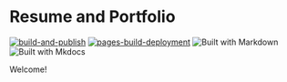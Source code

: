 # Resume and Portfolio
[![build-and-publish](https://github.com/conceptualshark/conceptualshark.github.io/actions/workflows/publish.yml/badge.svg)](https://github.com/conceptualshark/conceptualshark.github.io/actions/workflows/publish.yml) [![pages-build-deployment](https://github.com/conceptualshark/conceptualshark.github.io/actions/workflows/pages/pages-build-deployment/badge.svg)](https://github.com/conceptualshark/conceptualshark.github.io/actions/workflows/pages/pages-build-deployment) ![Built with Markdown](https://img.shields.io/badge/Markdown-blue) ![Built with Mkdocs](https://img.shields.io/badge/Mkdocs-red)

Welcome! 